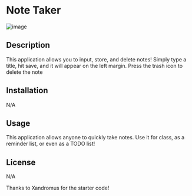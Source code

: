<h1>Note Taker</h1>

![image](https://user-images.githubusercontent.com/112674083/222074111-203357bb-e8ac-4990-b1c2-250ec29efe55.png)

<h2>Description</h2>
<p>This application allows you to input, store, and delete notes! Simply type a title, hit save, and it will appear on the left margin. Press the trash icon to delete the note</p>

<h2>Installation</h2>
<p>N/A</p>

<h2>Usage</h2>
<p>This application allows anyone to quickly take notes. Use it for class, as a reminder list, or even as a TODO list!</p>

<h2>License</h2>
<p>N/A</p>

Thanks to Xandromus for the starter code!
